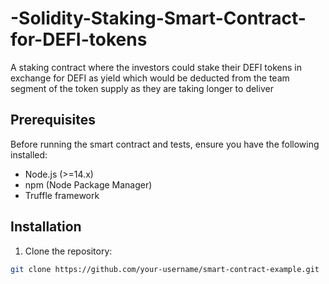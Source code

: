 # -Solidity-Staking-Smart-Contract-for-DEFI-tokens
A staking contract where the investors could stake their DEFI tokens in exchange for DEFI as yield which would be deducted from the team segment of the token supply as they are taking longer to deliver
## Prerequisites

Before running the smart contract and tests, ensure you have the following installed:

- Node.js (>=14.x)
- npm (Node Package Manager)
- Truffle framework

## Installation

1. Clone the repository:

```bash
git clone https://github.com/your-username/smart-contract-example.git
